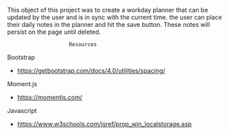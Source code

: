 This object of this project was to create a workday planner that can be updated by the user and is in sync with the current time. the user can place their daily notes in the planner and hit the save button. These notes will persist on the page until deleted.



                        Resources
Bootstrap
- https://getbootstrap.com/docs/4.0/utilities/spacing/

Moment.js
- https://momentjs.com/

Javascript
- https://www.w3schools.com/jsref/prop_win_localstorage.asp

